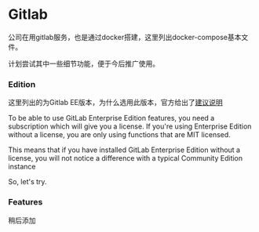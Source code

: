 # Gitlab

公司在用gitlab服务，也是通过docker搭建，这里列出docker-compose基本文件。

计划尝试其中一些细节功能，便于今后推广使用。

### Edition

这里列出的为Gitlab EE版本，为什么选用此版本，官方给出了[建议说明](https://about.gitlab.com/installation/ce-or-ee/)

To be able to use GitLab Enterprise Edition features, you need a subscription which will give you a license. If you're using Enterprise Edition without a license, you are only using functions that are MIT licensed.

This means that if you have installed GitLab Enterprise Edition without a license, you will not notice a difference with a typical Community Edition instance

So, let's try.

### Features

稍后添加